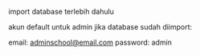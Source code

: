 import database terlebih dahulu

akun default untuk admin jika database sudah diimport: 


email: adminschool@email.com
password: admin
